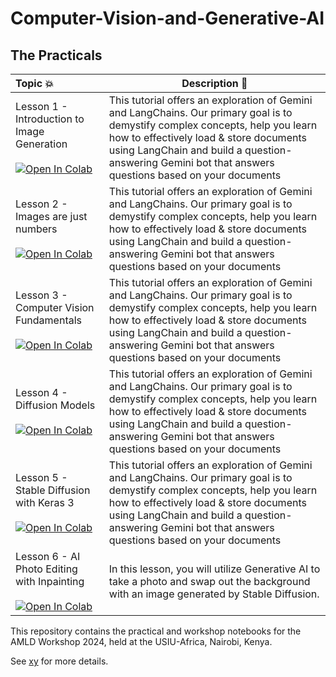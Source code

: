 # Computer-Vision-and-Generative-AI

## The Practicals

| Topic 💥 | Description 📘|
|:-------------------------------------------------------------------------------------------------------------------------------------------------------------------------------------------------------------------------------------------------------------------------------------------------------------------------------------------------------------------------------------------------------------------------------------------------------------------------------------------------------------------------------------------------------------------------------------------------------------------------------------------------------------------------------------------------------------------------------------------------------------------------------------------------------------------------------------------------------------------------------------------|-----------------------------------------------------------------------------------------------------------------------------------------------------------------------------------------------------------------------------------------------------------------------------------------------------------------------------------------------------------------------------------------------------------------------------------------------------------------------------------------------------------------------------------------------------------------------------------------------------------------------------------------------------------------------------------------------------------------------------------------------------------------------------------------------------------------------------------------------------------------------------------------------------------------------------------------------------------------------------------------------------------------------------------------------------------------------------------------------------------------------------------------------------------------------------------------------------------------------------------------------------------------------------------------------------------------------------------------------------------|
| Lesson 1 - Introduction to Image Generation <br /> <br /> [![Open In Colab](https://colab.research.google.com/assets/colab-badge.svg)](https://colab.research.google.com/drive/1q2TcaoXqxNz92bAQaBisomZUUk1VRqY6) | This tutorial offers an exploration of Gemini and LangChains. Our primary goal is to demystify complex concepts, help you learn how to effectively load & store documents using LangChain and build a question-answering Gemini bot that answers questions based on your documents|
| Lesson 2 - Images are just numbers <br /> <br /> [![Open In Colab](https://colab.research.google.com/assets/colab-badge.svg)](https://colab.research.google.com/drive/1aYlso-T-9DkswERrGl3omrR-n2zvczOs) | This tutorial offers an exploration of Gemini and LangChains. Our primary goal is to demystify complex concepts, help you learn how to effectively load & store documents using LangChain and build a question-answering Gemini bot that answers questions based on your documents|
| Lesson 3 - Computer Vision Fundamentals <br /> <br /> [![Open In Colab](https://colab.research.google.com/assets/colab-badge.svg)](https://colab.research.google.com/drive/1q2TcaoXqxNz92bAQaBisomZUUk1VRqY6) | This tutorial offers an exploration of Gemini and LangChains. Our primary goal is to demystify complex concepts, help you learn how to effectively load & store documents using LangChain and build a question-answering Gemini bot that answers questions based on your documents|
| Lesson 4 - Diffusion Models <br /> <br /> [![Open In Colab](https://colab.research.google.com/assets/colab-badge.svg)](https://colab.research.google.com/drive/1IclGikCS4g870I59vEGvNXFJZoNXkcGP) | This tutorial offers an exploration of Gemini and LangChains. Our primary goal is to demystify complex concepts, help you learn how to effectively load & store documents using LangChain and build a question-answering Gemini bot that answers questions based on your documents|
| Lesson 5 - Stable Diffusion with Keras 3 <br /> <br /> [![Open In Colab](https://colab.research.google.com/assets/colab-badge.svg)](https://colab.research.google.com/drive/1jN-AksZQr7lBDJi5Q7Y5ah9fTY1vMv2q) | This tutorial offers an exploration of Gemini and LangChains. Our primary goal is to demystify complex concepts, help you learn how to effectively load & store documents using LangChain and build a question-answering Gemini bot that answers questions based on your documents|
| Lesson 6 - AI Photo Editing with Inpainting <br /> <br /> [![Open In Colab](https://colab.research.google.com/assets/colab-badge.svg)](https://colab.research.google.com/drive/1Uulic4so-RHJfpFaCzbnc1cs1QymtRkv) | In this lesson, you will utilize Generative AI to take a photo and swap out the background with an image generated by Stable Diffusion.|

This repository contains the practical and workshop notebooks for the AMLD Workshop
2024, held at the USIU-Africa, Nairobi, Kenya.

See [xy](xy) for more details.